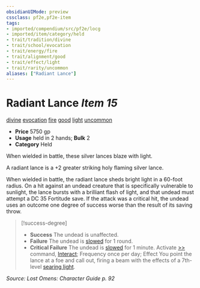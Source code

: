 ```yaml
---
obsidianUIMode: preview
cssclass: pf2e,pf2e-item
tags:
- imported/compendium/src/pf2e/locg
- imported/item/category/held
- trait/tradition/divine
- trait/school/evocation
- trait/energy/fire
- trait/alignment/good
- trait/effect/light
- trait/rarity/uncommon
aliases: ["Radiant Lance"]
---
```

# Radiant Lance *Item 15*  
[divine](divine.md)  [evocation](evocation.md)  [fire](fire.md)  [good](good.md)  [light](rules/traits/light.md)  [uncommon](uncommon.md)  

- **Price** 5750 gp
- **Usage** held in 2 hands; **Bulk** 2
- **Category** Held

When wielded in battle, these silver lances blaze with light.

A radiant lance is a +2 greater striking holy flaming silver lance.

When wielded in battle, the radiant lance sheds bright light in a 60-foot radius. On a hit against an undead creature that is specifically vulnerable to sunlight, the lance bursts with a brilliant flash of light, and that undead must attempt a DC 35 Fortitude save. If the attack was a critical hit, the undead uses an outcome one degree of success worse than the result of its saving throw.

> [!success-degree] 
> - **Success** The undead is unaffected.
> - **Failure** The undead is [slowed](conditions.md#Slowed) for 1 round.
> - **Critical Failure** The undead is [slowed](conditions.md#Slowed) for 1 minute. Activate [>>](chapter-9-playing-the-game.md#Actions "Two-Action") command, [Interact](interact.md); Frequency once per day; Effect You point the lance at a foe and call out, firing a beam with the effects of a 7th-level [searing light](../../spells/searing-light.md).

*Source: Lost Omens: Character Guide p. 92*